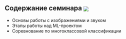 ## Содержание семинара [<img src="https://colab.research.google.com/assets/colab-badge.svg" align="center">](https://colab.research.google.com/github/shestakoff/sphere-ml-intro/blob/master/seminar/ML_seminar.ipynb)
* Основы работы с изображениями и звуком
* Этапы работы над ML-проектом
* Соревнование по многоклассовой классификации
